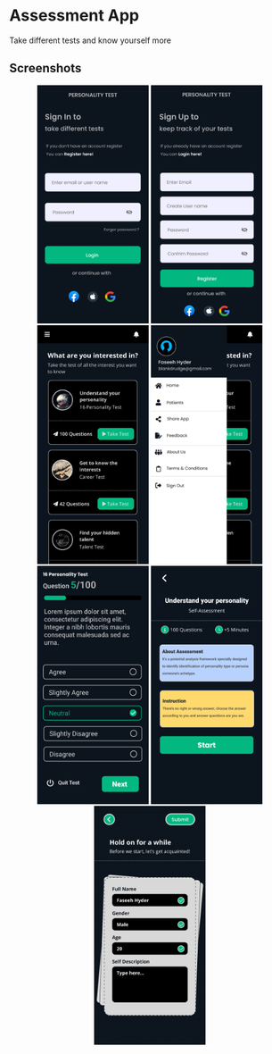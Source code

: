 # Assessment App

Take different tests and know yourself more

## Screenshots
<p align="center">
  <img src="https://github.com/faseehhyder/personality_tester/blob/master/AppUI/Login.png" width="200" title="Login Page">
  <img src="https://github.com/faseehhyder/personality_tester/blob/master/AppUI/Register.png" width="200" alt="SignUp Page">
  <img src="https://github.com/faseehhyder/personality_tester/blob/master/AppUI/Home.png" width="200" alt="Main Page">
  <img src="https://github.com/faseehhyder/personality_tester/blob/master/AppUI/SideMenu.png" width="200" alt="Side Menu">
  <img src="https://github.com/faseehhyder/personality_tester/blob/master/AppUI/Test.png" width="200" alt="Test Page">
  <img src="https://github.com/faseehhyder/personality_tester/blob/master/AppUI/About.png" width="200" alt="About Test Page">
  <img src="https://github.com/faseehhyder/personality_tester/blob/master/AppUI/Data.png" width="200" alt="Form">
</p>
